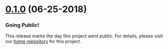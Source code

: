 <a name="0.1.0"></a>
# [0.1.0](https://github.com/PARC-projects/video-query-client-web/releases/tag/0.1.0) (06-25-2018)

### Going Public!

This release marks the day this project went public. For details, please visit our [home repository](https://github.com/PARC-projects/video-query-home) for this project.
